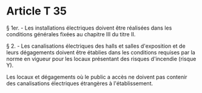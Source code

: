 # Article T 35

§ 1er. - Les installations électriques doivent être réalisées dans les conditions générales fixées au chapitre III du titre II.

§ 2. - Les canalisations électriques des halls et salles d'exposition et de leurs dégagements doivent être établies dans les conditions requises par la norme en vigueur pour les locaux présentant des risques d'incendie (risque Y).

Les locaux et dégagements où le public a accès ne doivent pas contenir des canalisations électriques étrangères à l'établissement.
